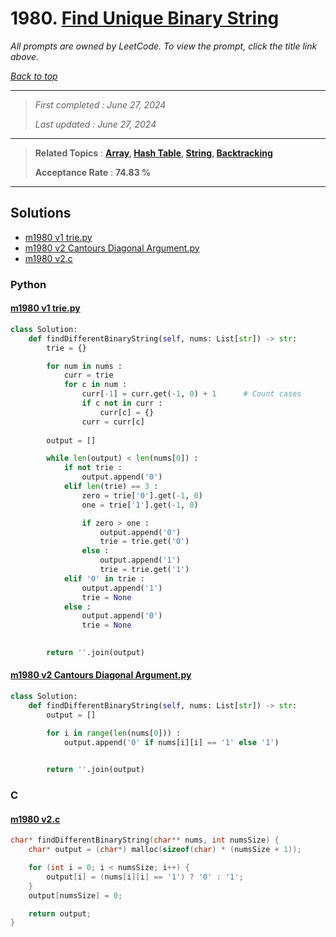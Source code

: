 # 1980. [Find Unique Binary String](<https://leetcode.com/problems/find-unique-binary-string>)

*All prompts are owned by LeetCode. To view the prompt, click the title link above.*

*[Back to top](<../README.md>)*

------

> *First completed : June 27, 2024*
>
> *Last updated : June 27, 2024*

------

> **Related Topics** : **[Array](<by_topic/Array.md>), [Hash Table](<by_topic/Hash Table.md>), [String](<by_topic/String.md>), [Backtracking](<by_topic/Backtracking.md>)**
>
> **Acceptance Rate** : **74.83 %**

------

## Solutions

- [m1980 v1 trie.py](<../my-submissions/m1980 v1 trie.py>)
- [m1980 v2 Cantours Diagonal Argument.py](<../my-submissions/m1980 v2 Cantours Diagonal Argument.py>)
- [m1980 v2.c](<../my-submissions/m1980 v2.c>)
### Python
#### [m1980 v1 trie.py](<../my-submissions/m1980 v1 trie.py>)
```Python
class Solution:
    def findDifferentBinaryString(self, nums: List[str]) -> str:
        trie = {}

        for num in nums :
            curr = trie
            for c in num :
                curr[-1] = curr.get(-1, 0) + 1      # Count cases
                if c not in curr :
                    curr[c] = {}
                curr = curr[c]
        
        output = []

        while len(output) < len(nums[0]) :
            if not trie :
                output.append('0')
            elif len(trie) == 3 :
                zero = trie['0'].get(-1, 0)
                one = trie['1'].get(-1, 0)

                if zero > one :
                    output.append('0')
                    trie = trie.get('0')
                else :
                    output.append('1')
                    trie = trie.get('1')
            elif '0' in trie :
                output.append('1')
                trie = None
            else :
                output.append('0')
                trie = None
                

        return ''.join(output)
```

#### [m1980 v2 Cantours Diagonal Argument.py](<../my-submissions/m1980 v2 Cantours Diagonal Argument.py>)
```Python
class Solution:
    def findDifferentBinaryString(self, nums: List[str]) -> str:
        output = []

        for i in range(len(nums[0])) :
            output.append('0' if nums[i][i] == '1' else '1')
                

        return ''.join(output)
```

### C
#### [m1980 v2.c](<../my-submissions/m1980 v2.c>)
```C
char* findDifferentBinaryString(char** nums, int numsSize) {
    char* output = (char*) malloc(sizeof(char) * (numsSize + 1));

    for (int i = 0; i < numsSize; i++) {
        output[i] = (nums[i][i] == '1') ? '0' : '1';
    }
    output[numsSize] = 0;

    return output;
}
```

